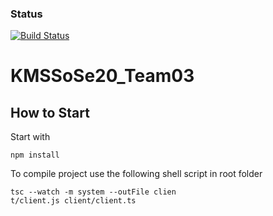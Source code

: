 ### Status
[![Build Status](https://travis-ci.com/Demactus/KMSSoSe20_Team03.svg?branch=dev)](https://travis-ci.com/Demactus/KMSSoSe20_Team03)
# KMSSoSe20_Team03
## How to Start
Start with 
```shell script
npm install 
```

To compile project use the following shell script in root folder

```shell script
tsc --watch -m system --outFile clien
t/client.js client/client.ts
```
